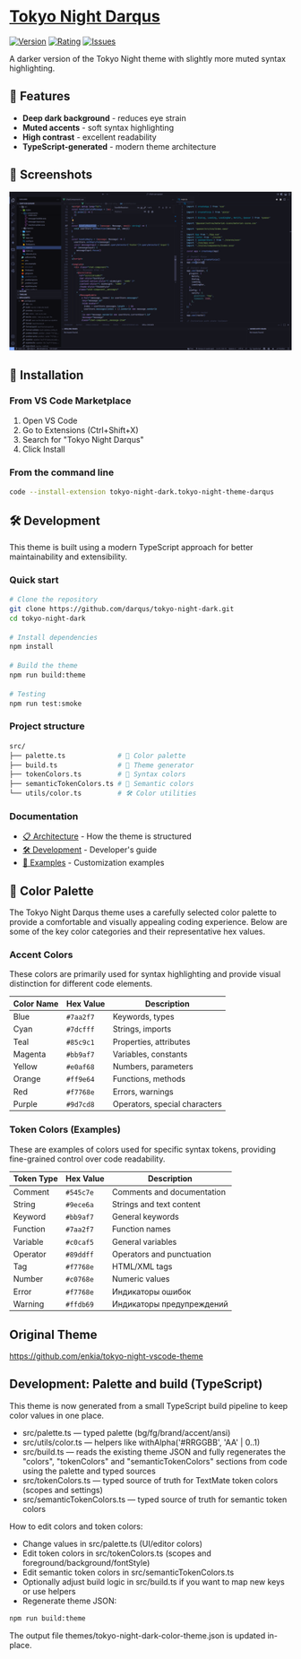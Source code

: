 # [Tokyo Night Darqus](https://marketplace.visualstudio.com/items?itemName=tokyo-night-dark.tokyo-night-theme-darqus)

[![Version](https://img.shields.io/visual-studio-marketplace/v/tokyo-night-dark.tokyo-night-theme-darqus.svg)](https://marketplace.visualstudio.com/items?itemName=tokyo-night-dark.tokyo-night-theme-darqus)
[![Rating](https://img.shields.io/visual-studio-marketplace/r/tokyo-night-dark.tokyo-night-theme-darqus.svg)](https://marketplace.visualstudio.com/items?itemName=tokyo-night-dark.tokyo-night-theme-darqus&ssr=false#review-details)
[![Issues](https://img.shields.io/github/issues/darqus/tokyo-night-dark)](https://github.com/darqus/tokyo-night-dark/issues)

A darker version of the Tokyo Night theme with slightly more muted syntax highlighting.

## 🎨 Features

- **Deep dark background** - reduces eye strain
- **Muted accents** - soft syntax highlighting
- **High contrast** - excellent readability
- **TypeScript-generated** - modern theme architecture

## 📸 Screenshots

![Screenshot - Tokyo Night Darqus](https://github.com/darqus/tokyo-night-dark/blob/main/static/ss_tokyo_night_dark.png?raw=true)

## 🚀 Installation

### From VS Code Marketplace

1. Open VS Code
2. Go to Extensions (Ctrl+Shift+X)
3. Search for "Tokyo Night Darqus"
4. Click Install

### From the command line

```bash
code --install-extension tokyo-night-dark.tokyo-night-theme-darqus
```

## 🛠️ Development

This theme is built using a modern TypeScript approach for better maintainability and extensibility.

### Quick start

```bash
# Clone the repository
git clone https://github.com/darqus/tokyo-night-dark.git
cd tokyo-night-dark

# Install dependencies
npm install

# Build the theme
npm run build:theme

# Testing
npm run test:smoke
```

### Project structure

```bash
src/
├── palette.ts             # 🎨 Color palette
├── build.ts               # 🔧 Theme generator
├── tokenColors.ts         # 🌈 Syntax colors
├── semanticTokenColors.ts # 🎯 Semantic colors
└── utils/color.ts         # 🛠️ Color utilities
```

### Documentation

- [📋 Architecture](./ARCHITECTURE.md) - How the theme is structured
- [🛠️ Development](./DEVELOPMENT.md) - Developer's guide
- [🎨 Examples](./EXAMPLES.md) - Customization examples

## 🎨 Color Palette

The Tokyo Night Darqus theme uses a carefully selected color palette to provide a comfortable and visually appealing coding experience. Below are some of the key color categories and their representative hex values.

### Accent Colors

These colors are primarily used for syntax highlighting and provide visual distinction for different code elements.

| Color Name | Hex Value | Description |
|---|---|---|
| Blue | `#7aa2f7` | Keywords, types |
| Cyan | `#7dcfff` | Strings, imports |
| Teal | `#85c9c1` | Properties, attributes |
| Magenta | `#bb9af7` | Variables, constants |
| Yellow | `#e0af68` | Numbers, parameters |
| Orange | `#ff9e64` | Functions, methods |
| Red | `#f7768e` | Errors, warnings |
| Purple | `#9d7cd8` | Operators, special characters |

### Token Colors (Examples)

These are examples of colors used for specific syntax tokens, providing fine-grained control over code readability.

| Token Type | Hex Value | Description |
|---|---|---|
| Comment | `#545c7e` | Comments and documentation |
| String | `#9ece6a` | Strings and text content |
| Keyword | `#bb9af7` | General keywords |
| Function | `#7aa2f7` | Function names |
| Variable | `#c0caf5` | General variables |
| Operator | `#89ddff` | Operators and punctuation |
| Tag | `#f7768e` | HTML/XML tags |
| Number | `#c0768e` | Numeric values |
| Error | `#f7768e` | Индикаторы ошибок |
| Warning | `#ffdb69` | Индикаторы предупреждений |

## Original Theme

<https://github.com/enkia/tokyo-night-vscode-theme>

## Development: Palette and build (TypeScript)

This theme is now generated from a small TypeScript build pipeline to keep color values in one place.

- src/palette.ts — typed palette (bg/fg/brand/accent/ansi)
- src/utils/color.ts — helpers like withAlpha('#RRGGBB', 'AA' | 0..1)
- src/build.ts — reads the existing theme JSON and fully regenerates the "colors", "tokenColors" and "semanticTokenColors" sections from code using the palette and typed sources
- src/tokenColors.ts — typed source of truth for TextMate token colors (scopes and settings)
- src/semanticTokenColors.ts — typed source of truth for semantic token colors

How to edit colors and token colors:

- Change values in src/palette.ts (UI/editor colors)
- Edit token colors in src/tokenColors.ts (scopes and foreground/background/fontStyle)
- Edit semantic token colors in src/semanticTokenColors.ts
- Optionally adjust build logic in src/build.ts if you want to map new keys or use helpers
- Regenerate theme JSON:

```bash
npm run build:theme
```

The output file themes/tokyo-night-dark-color-theme.json is updated in-place.

